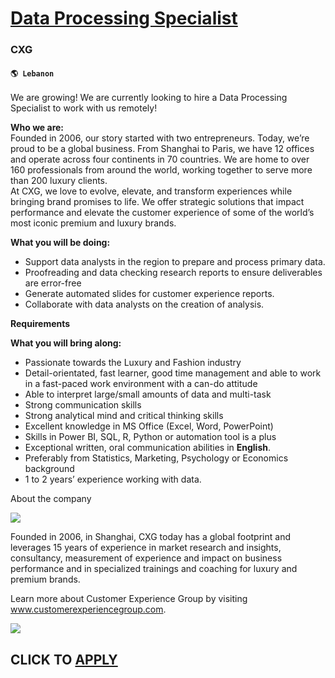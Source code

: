# [Data Processing Specialist](https://www.remotewlb.com/apply/data-processing-specialist)  
### CXG  
#### `🌎 Lebanon`  

We are growing! We are currently looking to hire a Data Processing Specialist to work with us remotely!

**Who we are:**  
Founded in 2006, our story started with two entrepreneurs. Today, we’re proud to be a global business. From Shanghai to Paris, we have 12 offices and operate across four continents in 70 countries. We are home to over 160 professionals from around the world, working together to serve more than 200 luxury clients.  
At CXG, we love to evolve, elevate, and transform experiences while bringing brand promises to life. We offer strategic solutions that impact performance and elevate the customer experience of some of the world’s most iconic premium and luxury brands.

**What you will be doing:**

  * Support data analysts in the region to prepare and process primary data.
  * Proofreading and data checking research reports to ensure deliverables are error-free
  * Generate automated slides for customer experience reports.
  * Collaborate with data analysts on the creation of analysis.

**Requirements**

**What you will bring along:**

  * Passionate towards the Luxury and Fashion industry
  * Detail-orientated, fast learner, good time management and able to work in a fast-paced work environment with a can-do attitude
  * Able to interpret large/small amounts of data and multi-task
  * Strong communication skills
  * Strong analytical mind and critical thinking skills
  * Excellent knowledge in MS Office (Excel, Word, PowerPoint)
  * Skills in Power BI, SQL, R, Python or automation tool is a plus
  * Exceptional written, oral communication abilities in **English**.
  * Preferably from Statistics, Marketing, Psychology or Economics background
  * 1 to 2 years’ experience working with data.

  
  

About the company

  
![](https://workablehr.s3.amazonaws.com/uploads/photos/329026/0dc24119736073156420be474106599a.png)

Founded in 2006, in Shanghai, CXG today has a global footprint and leverages 15 years of experience in market research and insights, consultancy, measurement of experience and impact on business performance and in specialized trainings and coaching for luxury and premium brands.

Learn more about Customer Experience Group by visiting www.customerexperiencegroup.com.

![](https://remotive.com/job/track/1903719/blank.gif?source=public_api)  
## CLICK TO [APPLY](https://www.remotewlb.com/apply/data-processing-specialist)


